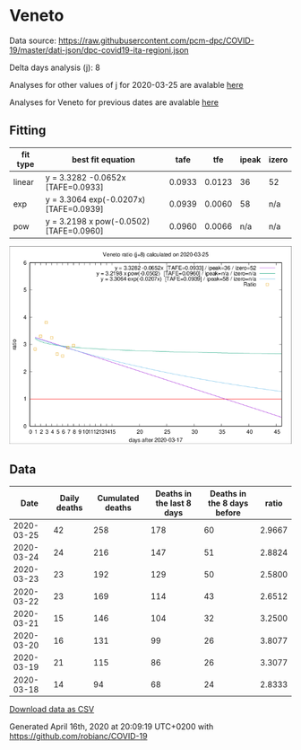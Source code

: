 # Veneto

Data source: https://raw.githubusercontent.com/pcm-dpc/COVID-19/master/dati-json/dpc-covid19-ita-regioni.json

Delta days analysis (j): 8

Analyses for other values of j for 2020-03-25 are avalable [here](../2020-03-25/README.md)

Analyses for Veneto for previous dates are avalable [here](../README.md)

## Fitting 
|fit type|best fit equation|tafe|tfe|ipeak|izero|
|-------|-----|--------|------|---|---|
|linear|y = 3.3282 -0.0652x  [TAFE=0.0933]|0.0933|0.0123|36|52|
|exp|y = 3.3064 exp(-0.0207x)  [TAFE=0.0939]|0.0939|0.0060|58|n/a|
|pow|y = 3.2198 x pow(-0.0502)  [TAFE=0.0960]|0.0960|0.0066|n/a|n/a|

![Plot](COVID-19_veneto_j8_2020-03-25.png)

## Data
|Date|Daily deaths|Cumulated deaths|Deaths in the last 8 days|Deaths in the 8 days before|ratio|
|----|----------|-----------|-------|--------------------|-----|
|2020-03-25|42|258|178|60|2.9667|
|2020-03-24|24|216|147|51|2.8824|
|2020-03-23|23|192|129|50|2.5800|
|2020-03-22|23|169|114|43|2.6512|
|2020-03-21|15|146|104|32|3.2500|
|2020-03-20|16|131|99|26|3.8077|
|2020-03-19|21|115|86|26|3.3077|
|2020-03-18|14|94|68|24|2.8333|

[Download data as CSV](COVID-19_veneto_j8_2020-03-25.csv)

Generated April 16th, 2020 at 20:09:19 UTC+0200 with https://github.com/robianc/COVID-19
